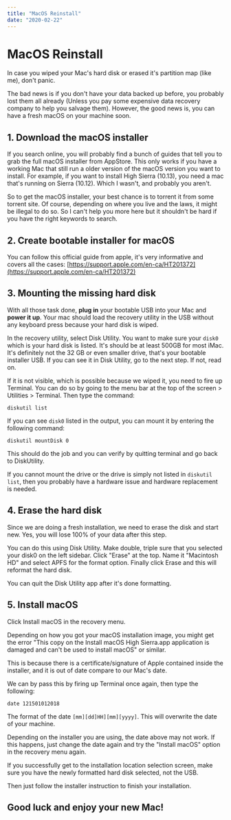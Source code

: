 ```yaml
---
title: "MacOS Reinstall"
date: "2020-02-22"
---
```


# MacOS Reinstall

In case you wiped your Mac's hard disk or erased it's partition map (like me), don't panic.

The bad news is if you don't have your data backed up before, you probably lost them all already (Unless you pay some expensive data recovery company to help you salvage them). However, the good news is, you can have a fresh macOS on your machine soon.

## 1. Download the macOS installer

If you search online, you will probably find a bunch of guides that tell you to grab the full macOS installer from AppStore. This only works if you have a working Mac that still run a older version of the macOS version you want to install. For example, if you want to install High Sierra (10.13), you need a mac that's running on Sierra (10.12). Which I wasn't, and probably you aren't.

So to get the macOS installer, your best chance is to torrent it from some torrent site. Of course, depending on where you live and the laws, it might be illegal to do so. So I can't help you more here but it shouldn't be hard if you have the right keywords to search.

## 2. Create bootable installer for macOS

You can follow this official guide from apple, it's very informative and covers all the cases:
[https://support.apple.com/en-ca/HT201372](https://support.apple.com/en-ca/HT201372)

## 3. Mounting the missing hard disk

With all those task done, **plug in** your bootable USB into your Mac and **power it up**. Your mac should load the recovery utility in the USB without any keyboard press because your hard disk is wiped.

In the recovery utility, select Disk Utility. You want to make sure your `disk0` which is your hard disk is listed. It's should be at least 500GB for most iMac. It's definitely not the 32 GB or even smaller drive, that's your bootable installer USB. If you can see it in Disk Utility, go to the next step. If not, read on.

If it is not visible, which is possible because we wiped it, you need to fire up Terminal. You can do so by going to the menu bar at the top of the screen > Utilities > Terminal. Then type the command:

    diskutil list

If you can see `disk0` listed in the output, you can mount it by entering the following command:

    diskutil mountDisk 0

This should do the job and you can verify by quitting terminal and go back to DiskUtility.

If you cannot mount the drive or the drive is simply not listed in `diskutil list`, then you probably have a hardware issue and hardware replacement is needed.

## 4. Erase the hard disk

Since we are doing a fresh installation, we need to erase the disk and start new. Yes, you will lose 100% of your data after this step.

You can do this using Disk Utility. Make double, triple sure that you selected your disk0 on the left sidebar. Click "Erase" at the top. Name it "Macintosh HD" and select APFS for the format option. Finally click Erase and this will reformat the hard disk.

You can quit the Disk Utility app after it's done formatting.

## 5. Install macOS

Click Install macOS in the recovery menu.

Depending on how you got your macOS installation image, you might get the error "This copy on the Install macOS High Sierra.app application is damaged and can't be used to install macOS" or similar.

This is because there is a certificate/signature of Apple contained inside the installer, and it is out of date compare to our Mac's date.

We can by pass this by firing up Terminal once again, then type the following:

    date 121501012018

The format of the date `[mm][dd]HH][mm][yyyy]`. This will overwrite the date of your machine.

Depending on the installer you are using, the date above may not work. If this happens, just change the date again and try the "Install macOS" option in the recovery menu again.

If you successfully get to the installation location selection screen, make sure you have the newly formatted hard disk selected, not the USB.

Then just follow the installer instruction to finish your installation.

## Good luck and enjoy your new Mac!
